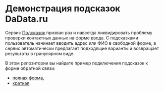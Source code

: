 # Демонстрация подсказок DaData.ru

Cервис [Подсказок](https://dadata.ru/suggestions/) призван раз и навсегда ликвидировать проблему проверки контактных данных на форме ввода. С подсказками пользователь начинает вводить адрес или ФИО в свободной форме, а сервис автоматически предлагает подходящие варианты и возвращает результаты в гранулярном виде.

В этом репозитории вы найдете пример подключения подсказок к форме обратной связи:

-   [полная форма](https://hflabs.github.io/suggestions-demo/index.html),
-   [краткая](https://hflabs.github.io/suggestions-demo/lightweight.html).
